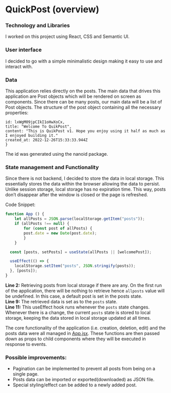 # QuickPost (overview)
### Technology and Libraries
I worked on this project using React, CSS and Semantic UI.

### User interface
I decided to go with a simple minimalistic design making it easy to use and interact with.

### Data  

This application relies directly on the posts. The main data that drives this application are Post objects which will be rendered on screen as components. Since there can be many posts, our main data will be a list of Post objects.
The structure of the post object containing all the necessary properties:  
``` {
id: lxWgM09jpCIkI1oHwXoCx,
title: "Welcome To QuikPost",
content: "This is QuikPost v1. Hope you enjoy using it half as much as I enjoyed building it."
created_at: 2022-12-26T15:33:33.944Z
}
```
The id was generated using the nanoid package.

### State management and Functionality
Since there is not backend, I decided to store the data in local storage. This essentially stores the data within the browser allowing the data to persist. Unlike session storage, local storage has no expiration time. This way, posts don’t disappear after the window is closed or the page is refreshed.

Code Snippet:
```javascript
function App () {
    let allPosts = JSON.parse(localStorage.getItem("posts"));
    if (allPosts !== null) {
        for (const post of allPosts) {
        post.date = new Date(post.date);
        }
    }

  const [posts, setPosts] = useState(allPosts || [welcomePost]);

  useEffect(() => {
    localStorage.setItem("posts", JSON.stringify(posts));
  }, [posts]);
}

```
<strong>Line 2:</strong> Retrieving posts from local storage if there are any. On the first run of the application, there will be nothing to retrieve hence ```allposts``` value will be undefined. In this case, a default post is set in the posts state.  
<strong>Line 9:</strong> The retrieved data is set as to the ```posts``` state.  
<strong>Line 11:</strong> This useEffect hook runs whenever the ```posts``` state changes. Whenever there is a change, the current ```posts``` state is stored to local storage, keeping the data stored in local storage updated at all times.

The core functionality of the application (i.e. creation, deletion, edit) and the posts data were all managed in [App.jsx](./src/App.jsx). These functions are then passed down as props to child components where they will be executed in response to events.

### Possible improvements:
- Pagination can be implemented to prevent all posts from being on a single page.
- Posts data can be imported or exported(downloaded) as JSON file.
- Special styling/effect can be added to a newly added post.

